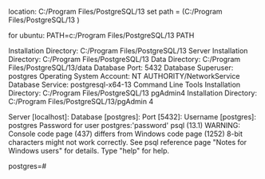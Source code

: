 location: C:/Program Files/PostgreSQL/13
set path = (C:/Program Files/PostgreSQL/13 )


for ubuntu:
PATH=c:/Program Files/PostgreSQL/13  PATH



Installation Directory: C:/Program Files/PostgreSQL/13
Server Installation Directory: C:/Program Files/PostgreSQL/13
Data Directory: C:/Program Files/PostgreSQL/13/data
Database Port: 5432
Database Superuser: postgres
Operating System Account: NT AUTHORITY/NetworkService
Database Service: postgresql-x64-13
Command Line Tools Installation Directory: C:/Program Files/PostgreSQL/13
pgAdmin4 Installation Directory: C:/Program Files/PostgreSQL/13/pgAdmin 4


Server [localhost]:
Database [postgres]:
Port [5432]:
Username [postgres]: postgres
Password for user postgres:'password'
psql (13.1)
WARNING: Console code page (437) differs from Windows code page (1252)
         8-bit characters might not work correctly. See psql reference
         page "Notes for Windows users" for details.
Type "help" for help.

postgres=#
